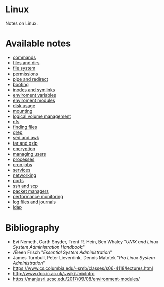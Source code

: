 # Linux
Notes on Linux.

<h1>Available notes</h1>

* <a href="https://github.com/djeada/Linux/blob/main/notes/commands.md">commands</a>
* <a href="https://github.com/djeada/Linux/blob/main/notes/files_and_dirs.md">files and dirs</a>
* <a href="https://github.com/djeada/Linux/blob/main/notes/file_system.md">file system</a>
* <a href="https://github.com/djeada/Linux/blob/main/notes/permissions.md">permissions</a>
* <a href="https://github.com/djeada/Linux/blob/main/notes/pipe_and_redirect.md">pipe and redirect</a>
* <a href="https://github.com/djeada/Linux/blob/main/notes/booting.md">booting</a>
* <a href="https://github.com/djeada/Linux/blob/main/notes/inodes_and_symlinks.md">inodes and symlinks</a>
* <a href="https://github.com/djeada/Linux/blob/main/notes/enviroment_variable.md">enviroment variables</a>
* <a href="https://github.com/djeada/Linux/blob/main/notes/enviroment_modules.md">enviroment modules</a>
* <a href="https://github.com/djeada/Linux/blob/main/notes/disk_usage.md">disk usage</a>
* <a href="https://github.com/djeada/Linux/blob/main/notes/mounting.md">mounting</a>
* <a href="https://github.com/djeada/Linux/blob/main/notes/logical_volume_management.md">logical volume management</a>
* <a href="https://github.com/djeada/Linux/blob/main/notes/nfs.md">nfs</a>
* <a href="https://github.com/djeada/Linux/blob/main/notes/finding_files.md">finding files</a>
* <a href="https://github.com/djeada/Linux/blob/main/notes/grep.md">grep</a>
* <a href="https://github.com/djeada/Linux/blob/main/notes/sed_and_awk.md">sed and awk</a>
* <a href="https://github.com/djeada/Linux/blob/main/notes/tar_and_gzip.md">tar and gzip</a>
* <a href="https://github.com/djeada/Linux/blob/main/notes/encryption.md">encryption</a>
* <a href="https://github.com/djeada/Linux/blob/main/notes/managing_users.md">managing users</a>
* <a href="https://github.com/djeada/Linux/blob/main/notes/processes.md">processes</a>
* <a href="https://github.com/djeada/Linux/blob/main/notes/cron_jobs.md">cron jobs</a>
* <a href="https://github.com/djeada/Linux/blob/main/notes/services.md">services</a>
* <a href="https://github.com/djeada/Linux/blob/main/notes/networking.md">networking</a>
* <a href="https://github.com/djeada/Linux/blob/main/notes/ports.md">ports</a>
* <a href="https://github.com/djeada/Linux/blob/main/notes/ssh_and_scp.md">ssh and scp</a>
* <a href="https://github.com/djeada/Linux/blob/main/notes/packet_managers.md">packet managers</a>
* <a href="https://github.com/djeada/Linux/blob/main/notes/performance_monitoring.md">performance monitoring</a>
* <a href="https://github.com/djeada/Linux/blob/main/notes/log_files_and_journals.md">log files and journals</a>
* <a href="https://github.com/djeada/Linux/blob/main/notes/ldap.md">ldap</a>


<h1>Bibliography</h1>

* Evi Nemeth, Garth Snyder, Trent R. Hein, Ben Whaley "<i>UNIX and Linux System Administration Handbook</i>"
* Æleen Frisch "<i>Essential System Administration</i>"
* James Turnbull, Peter Lieverdink, Dennis Matotek "<i>Pro Linux System Administration</i>"
* https://www.cs.columbia.edu/~smb/classes/s06-4118/lectures.html
* http://www.doc.ic.ac.uk/~wjk/UnixIntro
* https://manjusri.ucsc.edu/2017/09/08/environment-modules/
